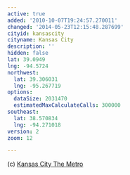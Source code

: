 ```yaml
---
active: true
added: '2010-10-07T19:24:57.270011'
changed: '2014-05-23T12:15:48.287699'
cityid: kansascity
cityname: Kansas City
description: ''
hidden: false
lat: 39.0949
lng: -94.5724
northwest:
  lat: 39.306031
  lng: -95.267719
options:
  dataSize: 2031470
  estimatedMaxCalculateCalls: 300000
southeast:
  lat: 38.570834
  lng: -94.271018
version: 2
zoom: 12

---
```


(c) [Kansas City The Metro](http://www.kcata.org/)
